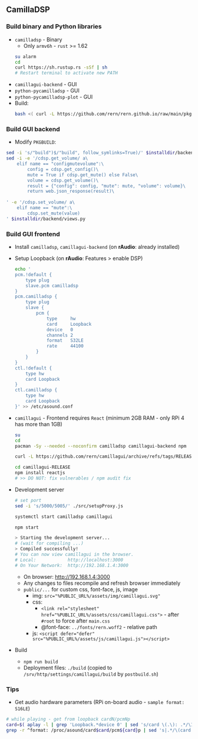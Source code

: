 CamillaDSP
---

### Build binary and Python libraries
- `camilladsp` - Binary
	- Only `armv6h` - `rust` >= 1.62
	```sh
	su alarm
	cd
	curl https://sh.rustup.rs -sSf | sh
	# Restart terminal to activate new PATH
	```
- `camillagui-backend` - GUI
- `python-pycamilladsp` - GUI
- `python-pycamilladsp-plot` - GUI
- Build:
	```sh
	bash <( curl -L https://github.com/rern/rern.github.io/raw/main/pkgbuild.sh )
	```

### Build GUI backend
- Modify `PKGBUILD`:
```sh
sed -i 's/"build")$/"build", follow_symlinks=True)/' $installdir/backend/routes.py
sed -i -e '/cdsp.get_volume/ a\
    elif name == "configmutevolume":\
        config = cdsp.get_config()\
        mute = True if cdsp.get_mute() else False\
        volume = cdsp.get_volume()\
        result = {"config": config, "mute": mute, "volume": volume}\
        return web.json_response(result)\
        
' -e '/cdsp.set_volume/ a\
    elif name == "mute":\
        cdsp.set_mute(value)
' $installdir/backend/views.py
```
	
### Build GUI frontend
- Install `camilladsp`, `camillagui-backend` (on **rAudio**: already installed)
- Setup Loopback (on **rAudio**: Features > enable DSP)
	```sh
	echo '
	pcm.!default { 
		type plug 
		slave.pcm camilladsp
	}
	pcm.camilladsp {
		type plug
		slave {
			pcm {
				type     hw
				card     Loopback
				device   0
				channels 2
				format   S32LE
				rate     44100
			}
		}
	}
	ctl.!default {
		type hw
		card Loopback
	}
	ctl.camilladsp {
		type hw
		card Loopback
	}' >> /etc/asound.conf
	```
- `camillagui` - Frontend requires `React` (minimum 2GB RAM - only RPi 4 has more than 1GB)
	```sh
	su
	cd
	pacman -Sy --needed --noconfirm camilladsp camillagui-backend npm
	
	curl -L https://github.com/rern/camillagui/archive/refs/tags/RELEASE.tar.gz | bsdtar xf -
	
	cd camillagui-RELEASE
	npm install reactjs
	# >> DO NOT: fix vulnerables / npm audit fix
	```
	
- Development server
	```sh
	# set port
	sed -i 's/5000/5005/' ./src/setupProxy.js
	
	systemctl start camilladsp camillagui
	
	npm start
	
	> Starting the development server...
	# (wait for compiling ...)
	> Compiled successfully!
	# You can now view camillagui in the browser.
	# Local:            http://localhost:3000
	# On Your Network:  http://192.168.1.4:3000
	```
	- On browser: http://192.168.1.4:3000
	- Any changes to files recompile and refresh browser immediately
	- `public/...` for custom css, font-face, js, image
		- img: `src="%PUBLIC_URL%/assets/img/camillagui.svg"`
		- css:
			- `<link rel="stylesheet" href="%PUBLIC_URL%/assets/css/camillagui.css">` - after `#root` to force after `main.css`
			- @font-face: `../fonts/rern.woff2` - relative path
		- js: `<script defer="defer" src="%PUBLIC_URL%/assets/js/camillagui.js"></script>`
	
- Build
	- `npm run build`
	- Deployment files: `./build` (copied to `/srv/http/settings/camillagui/build` by `postbuild.sh`)

### Tips
- Get audio hardware parameters (RPi on-board audio - `sample format: S16LE`)
```sh
# while playing - get from loopback cardN/pcmNp
card=$( aplay -l | grep 'Loopback.*device 0' | sed 's/card \(.\): .*/\1/' )
grep -r ^format: /proc/asound/card$card/pcm${card}p | sed 's|.*/\(card.\).*:\(format.*\)|\1 \2|'
```
